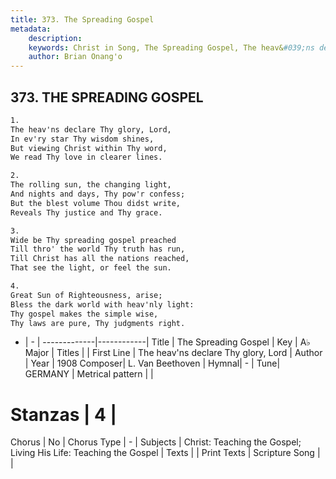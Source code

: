 ```yaml
---
title: 373. The Spreading Gospel
metadata:
    description: 
    keywords: Christ in Song, The Spreading Gospel, The heav&#039;ns declare Thy glory, Lord, 
    author: Brian Onang'o
---
```



## 373. THE SPREADING GOSPEL

```txt
1.
The heav'ns declare Thy glory, Lord,
In ev'ry star Thy wisdom shines,
But viewing Christ within Thy word,
We read Thy love in clearer lines.

2.
The rolling sun, the changing light,
And nights and days, Thy pow'r confess;
But the blest volume Thou didst write,
Reveals Thy justice and Thy grace.

3.
Wide be Thy spreading gospel preached
Till thro' the world Thy truth has run,
Till Christ has all the nations reached,
That see the light, or feel the sun.

4.
Great Sun of Righteousness, arise;
Bless the dark world with heav'nly light:
Thy gospel makes the simple wise,
Thy laws are pure, Thy judgments right.
```

- |   -  |
-------------|------------|
Title | The Spreading Gospel |
Key | A♭ Major |
Titles |  |
First Line | The heav&#039;ns declare Thy glory, Lord |
Author | 
Year | 1908
Composer| L. Van Beethoven |
Hymnal|  - |
Tune| GERMANY |
Metrical pattern | |
# Stanzas | 4 |
Chorus | No |
Chorus Type | - |
Subjects | Christ: Teaching the Gospel; Living His Life: Teaching the Gospel |
Texts |  |
Print Texts | 
Scripture Song |  |
  

